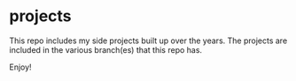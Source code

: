 # projects

This repo includes my side projects built up over the years. 
The projects are included in the various branch(es) that this repo has.

Enjoy!